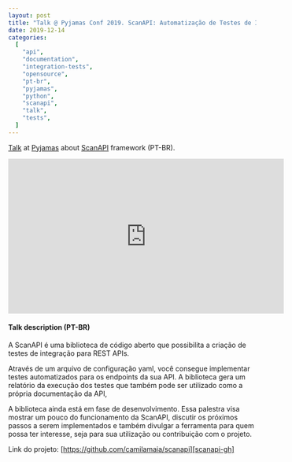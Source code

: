 ```yaml
---
layout: post
title: "Talk @ Pyjamas Conf 2019. ScanAPI: Automatização de Testes de Integração para a sua API"
date: 2019-12-14
categories:
  [
    "api",
    "documentation",
    "integration-tests",
    "opensource",
    "pt-br",
    "pyjamas",
    "python",
    "scanapi",
    "talk",
    "tests",
  ]
---
```


[Talk][youtube-video] at [Pyjamas][pyjamas] about [ScanAPI][scanapi] framework (PT-BR).

<iframe width="560" height="315" src="https://www.youtube.com/embed/aZ2Ry5znaDs" title="YouTube video player" frameborder="0" allow="accelerometer; autoplay; clipboard-write; encrypted-media; gyroscope; picture-in-picture" allowfullscreen></iframe>

<br>

#### Talk description (PT-BR)

A ScanAPI é uma biblioteca de código aberto que possibilita a criação de testes de integração para
REST APIs.

Através de um arquivo de configuração yaml, você consegue implementar testes automatizados para os
endpoints da sua API. A biblioteca gera um relatório da execução dos testes que também pode ser
utilizado como a própria documentação da API,

A biblioteca ainda está em fase de desenvolvimento. Essa palestra visa mostrar um pouco do
funcionamento da ScanAPI, discutir os próximos passos a serem implementados e também divulgar a
ferramenta para quem possa ter interesse, seja para sua utilização ou contribuição com o projeto.

Link do projeto: [https://github.com/camilamaia/scanapi][scanapi-gh]

[youtube-video]: https://youtu.be/aZ2Ry5znaDs
[pyjamas]: https://pyjamas.live
[scanapi]: https://scanapi.dev
[scanapi-gh]: https://github.com/camilamaia/scanapi
